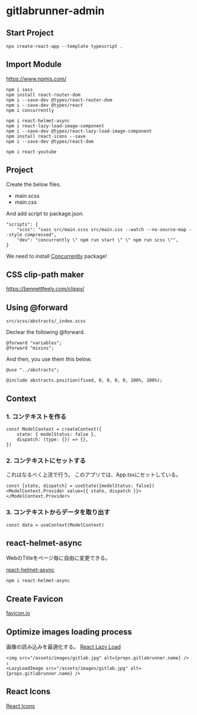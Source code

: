 # gitlabrunner-admin

## Start Project
```
npx create-react-app --template typescript .
```

## Import Module

https://www.npmjs.com/

```
npm i sass
npm install react-router-dom
npm i --save-dev @types/react-router-dom
npm i --save-dev @types/react
npm i concurrently

npm i react-helmet-async
npm i react-lazy-load-image-component
npm i --save-dev @types/react-lazy-load-image-component
npm install react-icons --save
npm i --save-dev @types/react-dom

npm i react-youtube
```

## Project
Create the below files.

* main.scss
* main.css

And add script to package.json.

```
"scripts": {
	"scss": "sass src/main.scss src/main.css --watch --no-source-map --style compressed",
    "dev": "concurrently \" npm run start \" \" npm run scss \"",
}
```

We need to install [Concurrently](https://www.npmjs.com/package/concurrently) package!

## CSS clip-path maker

https://bennettfeely.com/clippy/

## Using @forward

```src/scss/abstracts/_index.scss```

Declear the following @forward.

```
@forward "variables";
@forward "mixins";
```

And then, you use them this below.

```
@use "../abstracts";

@include abstracts.position(fixed, 0, 0, 0, 0, 100%, 100%);
```

## Context

### 1. コンテキストを作る

```
const ModelContext = createContext({
	state: { modelStatus: false },
	dispatch: (type: {}) => {},
})
```

### 2. コンテキストにセットする
これはなるべく上流で行う。
このアプリでは、App.tsxにセットしている。

```
const [state, dispatch] = useState({modelStatus: false})
<ModelContext.Provider value={{ state, dispatch }}></ModelContext.Provider>
```

### 3. コンテキストからデータを取り出す
```const data = useContext(ModelContext)```

## react-helmet-async
WebのTitleをページ毎に自由に変更できる。

[react-helmet-async](https://github.com/staylor/react-helmet-async)

```
npm i react-helmet-async
```


## Create Favicon

[favicon.io](https://favicon.io/)

## Optimize images loading process
画像の読み込みを最適化する。
[React Lazy Load](https://www.npmjs.com/package/react-lazy-load-image-component)

```
<img src="/assets/images/gitlab.jpg" alt={props.gitlabrunner.name} />
↓
<LazyLoadImage src="/assets/images/gitlab.jpg" alt={props.gitlabrunner.name} />
```

## React Icons

[React Icons](https://react-icons.github.io/react-icons/)

